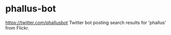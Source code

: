 # phallus-bot
https://twitter.com/phallusbot
Twitter bot posting search results for 'phallus' from Flickr.
